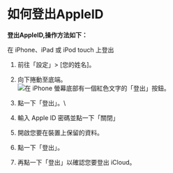 # 如何登出AppleID

**登出AppleID,操作方法如下：**

在 iPhone、iPad 或 iPod touch 上登出

1. 前往「設定」> \[您的姓名]。
2. 向下捲動至底端。\
   ![在 iPhone 螢幕底部有一個紅色文字的「登出」按鈕。](https://ci5.googleusercontent.com/proxy/Ocj-PrZ55VFTgaYAI1d2S9tJ6KhIk2pw7n6d4b3JmTTFZVu9jPLHTn6SZ8aPAv85Vvai6hC27BVnRJuOzCasCG91Qrb8Tcaygs0ZasHl7-PoJYBwuyaQrJrZ7ugNzFeUwXjV8yV1wLvqiszadZ5NuPufWTECPdT2g08yyburh41d7-gbTRLewJEgJjbr6fl3HVRxGgOnp18KazDRj0ZY=s0-d-e1-ft#https://support.apple.com/library/content/dam/edam/applecare/images/zh\_TW/icloud/ios15-iphone-12-pro-settings-apple-id-sign-out-cropped.jpg)
3. 點一下「登出」。\

4. 輸入 Apple ID 密碼並點一下「關閉」
5. 開啟您要在裝置上保留的資料。
6. 點一下「登出」。
7. 再點一下「登出」以確認您要登出 iCloud。
